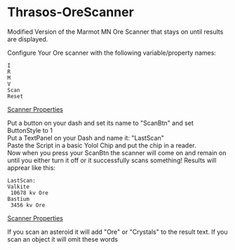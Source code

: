 # Thrasos-OreScanner
Modified Version of the Marmot MN Ore Scanner that stays on until results are displayed.

Configure Your Ore scanner with the following variable/property names:
```Scanner
I
R
M
V
Scan
Reset
```
[Scanner Properties](./images/ScannerConfig.png)

Put a button on your dash and set its name to "ScanBtn" and set ButtonStyle to 1  
Put a TextPanel on your Dash and name it: "LastScan"  
Paste the Script in a basic Yolol Chip and put the chip in a reader.  
Now when you press your ScanBtn the scanner will come on and remain on until you either turn it off or it successfully scans something!
Results will apprear like this:
```
LastScan:
Valkite
 10678 kv Ore
Bastium
 3456 kv Ore
```
[Scanner Properties](./images/ScanResults.png)

If you scan an asteroid it will add "Ore" or "Crystals" to the result text. If you scan an object it will omit these words